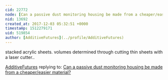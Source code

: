 ```yaml
---
cid: 22772
node: [Can a passive dust monitoring housing be made from a cheaper/easier material?](../notes/warren/11-10-2016/can-a-passive-dust-monitoring-housing-be-made-from-a-cheaper-easier-material)
nid: 13692
created_at: 2017-12-03 05:32:51 +0000
timestamp: 1512279171
uid: 519854
author: [AdditiveFutures](../profile/AdditiveFutures)
---
```


stacked acrylic sheets. volumes determined through cutting thin sheets with a laser cutter..

[AdditiveFutures](../profile/AdditiveFutures) replying to: [Can a passive dust monitoring housing be made from a cheaper/easier material?](../notes/warren/11-10-2016/can-a-passive-dust-monitoring-housing-be-made-from-a-cheaper-easier-material)

